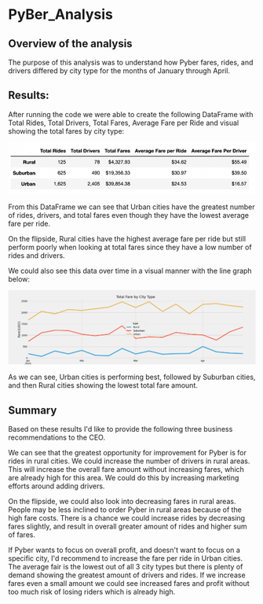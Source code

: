 # PyBer_Analysis

## Overview of the analysis

The purpose of this analysis was to understand how Pyber fares, rides, and drivers differed by city type for the months of January through April.

## Results: 
After running the code we were able to create the following DataFrame with Total Rides, Total Drivers, Total Fares, Average Fare per Ride and  visual showing the total fares by city type: 

![image description or alt text](https://raw.githubusercontent.com/charlotterotner/PyBer_Analysis/main/DateFrame_final.png)

From this DataFrame we can see that Urban cities have the greatest number of rides, drivers, and total fares even though they have the lowest average fare per ride. 

On the flipside, Rural cities have the highest average fare per ride but still perform poorly when looking at total fares since they have a low number of rides and drivers.

We could also see this data over time in a visual manner with the line graph below:

![image description or alt text](https://raw.githubusercontent.com/charlotterotner/PyBer_Analysis/main/Total%20Fare%20by%20City%20Type.png)

As we can see, Urban cities is performing best, followed by Suburban cities, and then Rural cities showing the lowest total fare amount. 

## Summary

Based on these results I'd like to provide the following three business recommendations to the CEO.

We can see that the greatest opportunity for improvement for Pyber is for rides in rural cities. We could increase the number of drivers in rural areas. This will increase the overall fare amount without increasing fares, which are already high for this area. We could do this by increasing marketing efforts around adding drivers.

On the flipside, we could also look into decreasing fares in rural areas. People may be less inclined to order Pyber in rural areas because of the high fare costs. There is a chance we could increase rides by decreasing fares slightly, and result in overall greater amount of rides and higher sum of fares.

If Pyber wants to focus on overall profit, and doesn't want to focus on a specific city, I'd recommend to increase the fare per ride in Urban cities. The average fair is the lowest out of all 3 city types but there is plenty of demand showing the greatest amount of drivers and rides. If we increase fares even a small amount we could see increased fares and profit without too much risk of losing riders which is already high.
